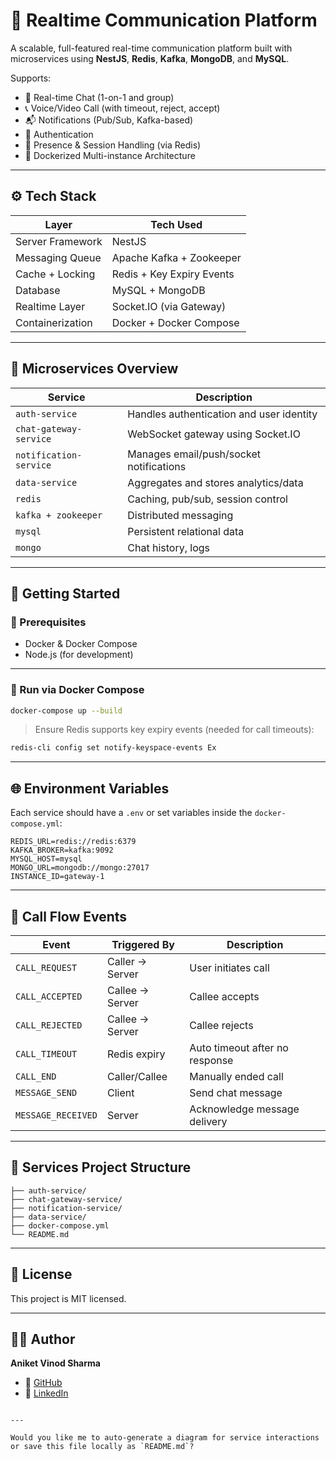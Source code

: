 # 📡 Realtime Communication Platform

A scalable, full-featured real-time communication platform built with microservices using **NestJS**, **Redis**, **Kafka**, **MongoDB**, and **MySQL**.

Supports:
- 🔴 Real-time Chat (1-on-1 and group)
- 📞 Voice/Video Call (with timeout, reject, accept)
- 📬 Notifications (Pub/Sub, Kafka-based)
- 🔐 Authentication
- 🧠 Presence & Session Handling (via Redis)
- 🐳 Dockerized Multi-instance Architecture

---

## ⚙️ Tech Stack

| Layer              | Tech Used                   |
|-------------------|-----------------------------|
| Server Framework  | NestJS                      |
| Messaging Queue   | Apache Kafka + Zookeeper    |
| Cache + Locking   | Redis + Key Expiry Events   |
| Database          | MySQL + MongoDB             |
| Realtime Layer    | Socket.IO (via Gateway)     |
| Containerization  | Docker + Docker Compose     |

---

## 🧱 Microservices Overview

| Service              | Description                              |
|----------------------|------------------------------------------|
| `auth-service`       | Handles authentication and user identity |
| `chat-gateway-service` | WebSocket gateway using Socket.IO        |
| `notification-service` | Manages email/push/socket notifications |
| `data-service`       | Aggregates and stores analytics/data     |
| `redis`              | Caching, pub/sub, session control        |
| `kafka + zookeeper`  | Distributed messaging                    |
| `mysql`              | Persistent relational data               |
| `mongo`              | Chat history, logs                       |

---

## 🚀 Getting Started

### 🧰 Prerequisites

- Docker & Docker Compose
- Node.js (for development)

---

### 🐳 Run via Docker Compose

```bash
docker-compose up --build
````

> Ensure Redis supports key expiry events (needed for call timeouts):

```bash
redis-cli config set notify-keyspace-events Ex
```

---

## 🌐 Environment Variables

Each service should have a `.env` or set variables inside the `docker-compose.yml`:

```env
REDIS_URL=redis://redis:6379
KAFKA_BROKER=kafka:9092
MYSQL_HOST=mysql
MONGO_URL=mongodb://mongo:27017
INSTANCE_ID=gateway-1
```

---

## 🔄 Call Flow Events

| Event              | Triggered By    | Description                    |
| ------------------ | --------------- | ------------------------------ |
| `CALL_REQUEST`     | Caller → Server | User initiates call            |
| `CALL_ACCEPTED`    | Callee → Server | Callee accepts                 |
| `CALL_REJECTED`    | Callee → Server | Callee rejects                 |
| `CALL_TIMEOUT`     | Redis expiry    | Auto timeout after no response |
| `CALL_END`         | Caller/Callee   | Manually ended call            |
| `MESSAGE_SEND`     | Client          | Send chat message              |
| `MESSAGE_RECEIVED` | Server          | Acknowledge message delivery   |

---

## 📁 Services Project Structure

```
├── auth-service/
├── chat-gateway-service/
├── notification-service/
├── data-service/
├── docker-compose.yml
└── README.md
```

---

## 📜 License

This project is MIT licensed.

---

## 👨‍💻 Author

**Aniket Vinod Sharma**

* 🔗 [GitHub](https://github.com/aniketvs)
* 🔗 [LinkedIn](https://linkedin.com/in/sharma-aniket-vinod)

```

---

Would you like me to auto-generate a diagram for service interactions or save this file locally as `README.md`?
```
